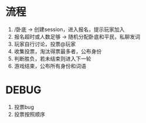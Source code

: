 # 流程
1. /卧底 → 创建session，进入报名，提示玩家加入
2. 报名超时或人数足够 → 随机分配卧底和平民，私聊发词
3. 玩家自行讨论，投票@玩家 
4. 收集投票，淘汰得票最多者，公布身份
5. 判断胜负，若未结束则进入下一轮
6. 游戏结束，公布所有身份和词语

# DEBUG
1. 投票bug
2. 投票按照顺序